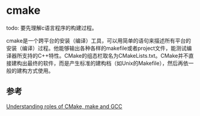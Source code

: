 # cmake

todo: 要先理解c语言程序的构建过程。

cmake是一个跨平台的安装（编译）工具，可以用简单的语句来描述所有平台的安装（编译）过程。他能够输出各种各样的makefile或者project文件，能测试编译器所支持的C++特性。CMake的组态栏取名为CMakeLists.txt。CMake并不直接建构出最终的软件，而是产生标准的建构档（如Unix的Makefile），然后再依一般的建构方式使用。


## 参考

[](https://blog.nowcoder.net/n/8d95a85ddfb147fdbd096bcf16e1047e?from=nowcoder_improve)

[Understanding roles of CMake, make and GCC](https://stackoverflow.com/questions/39761924/understanding-roles-of-cmake-make-and-gcc)